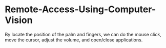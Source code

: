 # Remote-Access-Using-Computer-Vision

By locate the position of the palm and fingers, we can do the mouse click, move the cursor, adjust the volume, and open/close applications.
